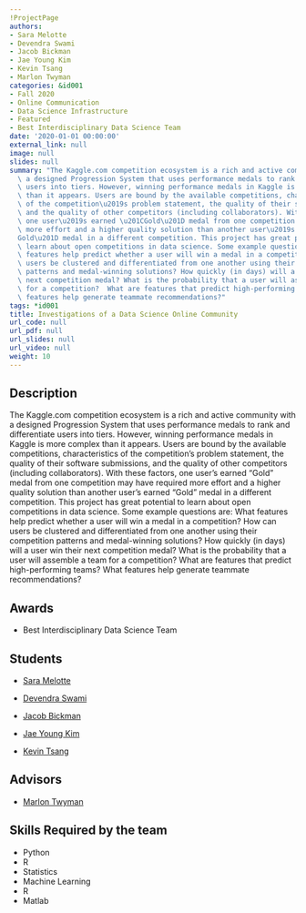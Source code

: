 ```yaml
---
!ProjectPage
authors:
- Sara Melotte
- Devendra Swami
- Jacob Bickman
- Jae Young Kim
- Kevin Tsang
- Marlon Twyman
categories: &id001
- Fall 2020
- Online Communication
- Data Science Infrastructure
- Featured
- Best Interdisciplinary Data Science Team
date: '2020-01-01 00:00:00'
external_link: null
image: null
slides: null
summary: "The Kaggle.com competition ecosystem is a rich and active community with\
  \ a designed Progression System that uses performance medals to rank and differentiate\
  \ users into tiers. However, winning performance medals in Kaggle is more complex\
  \ than it appears. Users are bound by the available competitions, characteristics\
  \ of the competition\u2019s problem statement, the quality of their software submissions,\
  \ and the quality of other competitors (including collaborators). With these factors,\
  \ one user\u2019s earned \u201CGold\u201D medal from one competition may have required\
  \ more effort and a higher quality solution than another user\u2019s earned \u201C\
  Gold\u201D medal in a different competition. This project has great potential to\
  \ learn about open competitions in data science. Some example questions are: What\
  \ features help predict whether a user will win a medal in a competition? How can\
  \ users be clustered and differentiated from one another using their competition\
  \ patterns and medal-winning solutions? How quickly (in days) will a user win their\
  \ next competition medal? What is the probability that a user will assemble a team\
  \ for a competition?  What are features that predict high-performing teams? What\
  \ features help generate teammate recommendations?"
tags: *id001
title: Investigations of a Data Science Online Community
url_code: null
url_pdf: null
url_slides: null
url_video: null
weight: 10
---
```

## Description

The Kaggle.com competition ecosystem is a rich and active community with a designed Progression System that uses performance medals to rank and differentiate users into tiers. However, winning performance medals in Kaggle is more complex than it appears. Users are bound by the available competitions, characteristics of the competition’s problem statement, the quality of their software submissions, and the quality of other competitors (including collaborators). With these factors, one user’s earned “Gold” medal from one competition may have required more effort and a higher quality solution than another user’s earned “Gold” medal in a different competition. This project has great potential to learn about open competitions in data science. Some example questions are: What features help predict whether a user will win a medal in a competition? How can users be clustered and differentiated from one another using their competition patterns and medal-winning solutions? How quickly (in days) will a user win their next competition medal? What is the probability that a user will assemble a team for a competition?  What are features that predict high-performing teams? What features help generate teammate recommendations?



## Awards
* Best Interdisciplinary Data Science Team





## Students

* [Sara Melotte](../../../author/sara-melotte)

* [Devendra Swami](../../../author/devendra-swami)

* [Jacob Bickman](../../../author/jacob-bickman)

* [Jae Young Kim](../../../author/jae-youngkim)

* [Kevin Tsang](../../../author/kevin-tsang)

## Advisors

* [Marlon Twyman](../../../author/marlon-twyman)

## Skills Required by the team


* Python
* R
* Statistics
* Machine Learning
* R
* Matlab